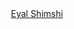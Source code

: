 <div id="header" align="center">
  <script src="https://platform.linkedin.com/badges/js/profile.js" async defer type="text/javascript"></script>
  <div class="badge-base LI-profile-badge" data-locale="en_US" data-size="medium" data-theme="dark" data-type="VERTICAL" data-vanity="eyal-shimshi" data-version="v1"><a class="badge-base__link LI-simple-link" href="https://il.linkedin.com/in/eyal-shimshi?trk=profile-badge">Eyal Shimshi</a></div>
</div>
